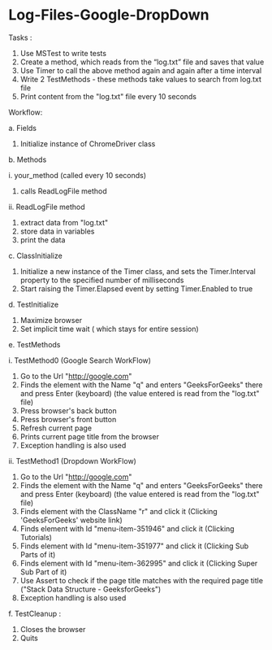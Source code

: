 # Log-Files-Google-DropDown

Tasks : 
1) Use MSTest to write tests 
2) Create a method, which reads from the “log.txt” file and saves that value
3) Use Timer to call the above method again and again after a time interval
4) Write 2 TestMethods - these methods take values to search from log.txt file
5) Print content from the "log.txt" file every 10 seconds

Workflow:

a. Fields
1) Initialize instance of ChromeDriver class

b. Methods

i. your_method (called every 10 seconds)
1) calls ReadLogFile method

ii. ReadLogFile method
1) extract data from "log.txt"
2) store data in variables 
3) print the data

c. ClassInitialize
1) Initialize a new instance of the Timer class, and sets the Timer.Interval property to the specified number of milliseconds
2) Start raising the Timer.Elapsed event by setting Timer.Enabled to true

d. TestInitialize 
1) Maximize browser
2) Set implicit time wait ( which stays for entire session)

e. TestMethods 

i. TestMethod0 (Google Search WorkFlow) 
1) Go to the Url "http://google.com"
2) Finds the element with the Name "q" and enters "GeeksForGeeks" there and press Enter (keyboard) (the value entered is read from the "log.txt" file)
3) Press browser's back button
4) Press browser's front button                  
5) Refresh current page
6) Prints current page title from the browser
7) Exception handling is also used

ii. TestMethod1 (Dropdown WorkFlow)
1) Go to the Url "http://google.com"
2) Finds the element with the Name "q" and enters "GeeksForGeeks" there and press Enter (keyboard) (the value entered is read from the "log.txt" file)
3) Finds element with the ClassName "r" and click it (Clicking 'GeeksForGeeks' website link)
4) Finds element with Id "menu-item-351946" and click it (Clicking Tutorials)
5) Finds element with Id "menu-item-351977" and click it (Clicking Sub Parts of it)       
6) Finds element with Id "menu-item-362995" and click it (Clicking Super Sub Part of it)
7) Use Assert to check if the page title matches with the required page title ("Stack Data Structure - GeeksforGeeks")
8) Exception handling is also used

f. TestCleanup : 
1) Closes the browser
2) Quits
